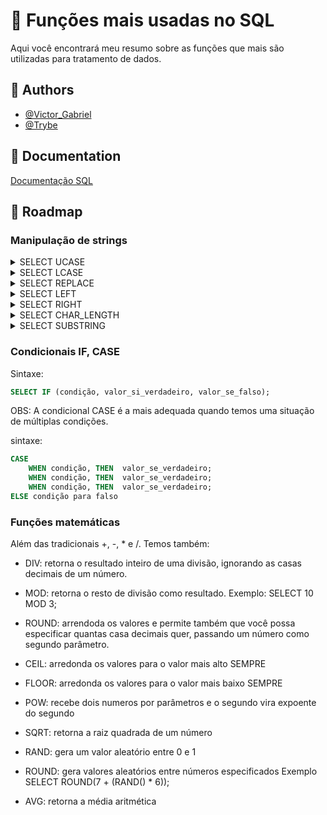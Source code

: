 
# 📌 Funções mais usadas no SQL

Aqui você encontrará meu resumo sobre as funções
que mais são utilizadas para tratamento de dados.

## 👥 Authors

- [@Victor_Gabriel](https://www.github.com/victorbr988)
- [@Trybe](https://www.betrybe.com/)

## 📝 Documentation

[Documentação SQL](https://dev.mysql.com/doc/)

## 📜 Roadmap

### Manipulação de strings 

<details>
<summary>SELECT UCASE</summary>
<br>
Converte o texto da string para CAIXA ALTA

```sql
SELECT UCASE('oi, eu sou uma string');
```
</details> 

<details>
<summary>SELECT LCASE</summary>
<br>
Converte o texto da string para caixa baixa

```sql
SELECT LCASE('OI, EU SOU UMA STRING');
```
</details> 

<details>
<summary>SELECT REPLACE</summary>
<br>
Substitui as ocorrências de umas substring em uma string

```sql
SELECT REPLACE('oi, eu sou uma string', 'string', 'cadeia de caracteres');
```
</details> 

<details>
<summary>SELECT LEFT</summary>
<br>
Retorna a parte ESQUERDA de uma string de acordo com a quantidade de caracteres especificados.

```sql
SELECT LEFT('oi, eu sou uma string', 3);
```
</details>

<details>
<summary>SELECT RIGHT</summary>
<br>
Retorna a parte DIREITA de uma string de acordo com a quantidade de caracteres especificados.

```sql
SELECT RIGHT('oi, eu sou uma string', 3);
```
</details>

<details>
<summary>SELECT CHAR_LENGTH</summary>
<br>
Exibe o tamanho, em caracteres, da string, a função LENGTH retorna o tamanho em bytes.

```sql
SELECT CHAR_LENGTH('oi eu sou uma string')
```
</details>

<details>
<summary>SELECT SUBSTRING</summary>
<br>
Extrai parte de uma string de acordo com o índice de um caractere inicial e a quantidade de caracteres a extrair, se a quantidade de caracteres a extrair não for definida, então a string será extraída do índice definido, até o seu final.

```sql
SELECT SUBSTRING('oi eu sou uma string', 5, 2)
SELECT SUBSTRING('oi eu sou uma string', 5)
```
</details>

### Condicionais IF, CASE

Sintaxe:
``` sql
SELECT IF (condição, valor_si_verdadeiro, valor_se_falso);
```

OBS: A condicional CASE é a mais adequada quando temos uma situação de múltiplas condições.

sintaxe:
```sql
CASE
	WHEN condição, THEN  valor_se_verdadeiro;
	WHEN condição, THEN  valor_se_verdadeiro;
	WHEN condição, THEN  valor_se_verdadeiro;
ELSE condição para falso
```

### Funções matemáticas

Além das tradicionais +, -, * e /. Temos também:

- DIV: retorna o resultado inteiro de uma divisão, ignorando as casas decimais de um número.

- MOD: retorna o resto de divisão como resultado.
    Exemplo:
    SELECT 10 MOD 3;

- ROUND: arrendoda os valores e permite também que você possa especificar quantas casa decimais quer, passando um número como segundo parâmetro.

- CEIL: arredonda os valores para o valor mais alto SEMPRE

- FLOOR: arredonda os valores para o valor mais baixo SEMPRE

- POW: recebe dois numeros por parâmetros e o segundo vira expoente do segundo

- SQRT: retorna a raiz quadrada de um número

- RAND: gera um valor aleatório entre 0 e 1

- ROUND: gera valores aleatórios entre números especificados
    Exemplo
    SELECT ROUND(7 + (RAND() * 6));
- AVG: retorna a média aritmética


